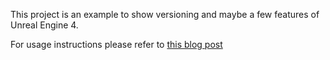 This project is an example to show versioning and maybe a few features
of Unreal Engine 4.

For usage instructions please refer to [this blog post](http://ngrid.me)
